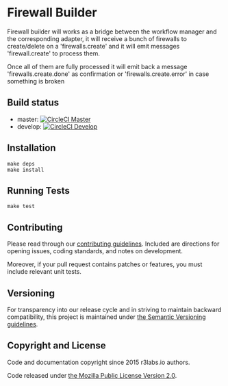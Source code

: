 # Firewall Builder

Firewall builder will works as a bridge between the workflow manager and the corresponding adapter, it will receive a bunch of firewalls to create/delete on a 'firewalls.create' and it will emit messages 'firewall.create' to process them.

Once all of them are fully processed it will emit back a message 'firewalls.create.done' as confirmation or 'firewalls.create.error' in case something is broken

## Build status

* master:  [![CircleCI Master](https://circleci.com/gh/ErnestIO/firewall-builder/tree/master.svg?style=svg&circle-token=627e89c447fe342aff9815ca146b081a37c075ad)](https://circleci.com/gh/ErnestIO/firewall-builder/tree/master)
* develop: [![CircleCI Develop](https://circleci.com/gh/ErnestIO/firewall-builder/tree/develop.svg?style=svg&circle-token=627e89c447fe342aff9815ca146b081a37c075ad)](https://circleci.com/gh/ErnestIO/firewall-builder/tree/develop)

## Installation

```
make deps
make install
```

## Running Tests

```
make test
```

## Contributing

Please read through our
[contributing guidelines](CONTRIBUTING.md).
Included are directions for opening issues, coding standards, and notes on
development.

Moreover, if your pull request contains patches or features, you must include
relevant unit tests.

## Versioning

For transparency into our release cycle and in striving to maintain backward
compatibility, this project is maintained under [the Semantic Versioning guidelines](http://semver.org/).

## Copyright and License

Code and documentation copyright since 2015 r3labs.io authors.

Code released under
[the Mozilla Public License Version 2.0](LICENSE).
